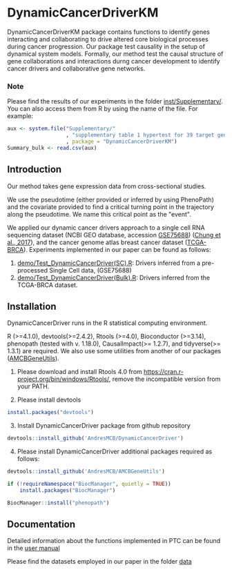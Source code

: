 # DynamicCancerDriverKM
DynamicCancerDriverKM package contains functions to identify genes interacting and collaborating to drive altered core biological processes during cancer progression. Our package test causality in the setup of dynamical system models. Formally, our method test the causal structure of gene collaborations and interactions durng cancer development to identify cancer drivers and collaborative gene networks. 

### Note
Please find the results of our experiments in the folder [inst/Supplementary/](inst/Supplementary/). You can also access them from R by using the name of the file. For example:

```R
aux <- system.file("Supplementary/"
                   , "supplementary table 1 hypertest for 39 target genes(Bulk).csv"
                   , package = "DynamicCancerDriverKM")
Summary_bulk <- read.csv(aux)
```

## Introduction 
Our method takes gene expression data from cross-sectional studies. 

We use the pseudotime (either provided or inferred by using PhenoPath) and the covariate provided to
find a critical turning point in the trajectory along the pseudotime. We
name this critical point as the "event".

We applied our dynamic cancer drivers approach to a single cell RNA
sequencing dataset (NCBI GEO database, accession [GSE75688](https://www.ncbi.nlm.nih.gov/geo/query/acc.cgi?acc=GSE75688)) ([Chung
et al., 2017](https://www.nature.com/articles/ncomms15081)), and the cancer genome atlas breast cancer dataset ([TCGA-BRCA](https://portal.gdc.cancer.gov/projects/TCGA-BRCA)).
Experiments implemented in our paper can be found as follows:
1. [demo/Test_DynamicCancerDriver(SC).R](demo/Test_DynamicCancerDriver(SC).R): Drivers inferred from a pre-processed Single Cell data, (GSE75688)
2. [demo/Test_DynamicCancerDriver(Bulk).R](demo/Test_DynamicCancerDriver(Bulk).R): Drivers inferred from the TCGA-BRCA dataset.

## Installation 
DynamicCancerDriver runs in the R statistical computing environment.

R (>=4.1.0), devtools(>=2.4.2), Rtools (>=4.0), Bioconductor (>=3.14), phenopath (tested with v. 1.18.0), CausalImpact(>= 1.2.7), and
 tidyverse(>= 1.3.1) are  required.
We also use some utilities from another of our packages ([AMCBGeneUtils](https://github.com/AndresMCB/AMCBGeneUtils)).

1. Please download and install Rtools 4.0 from https://cran.r-project.org/bin/windows/Rtools/, remove the incompatible version from your PATH.

2. Please install devtools 

```R
install.packages("devtools")
```

3. Install DynamicCancerDriver package from github repository 
```R
devtools::install_github('AndresMCB/DynamicCancerDriver')
```

4. Please install DynamicCancerDriver additional packages required as follows: 
```R
devtools::install_github('AndresMCB/AMCBGeneUtils')

if (!requireNamespace("BiocManager", quietly = TRUE))
    install.packages("BiocManager")

BiocManager::install("phenopath")

```
## Documentation 
Detailed information about the functions implemented in PTC can be found in the [user manual](DynamicCancerDriver_1.4.1.pdf)

Please find the datasets employed in our paper in the folder [data](data/)

